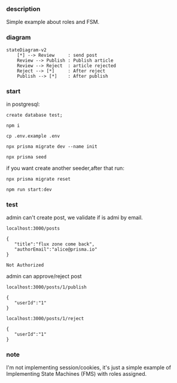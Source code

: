 ### description

Simple example about roles and FSM.

### diagram

```mermaid
stateDiagram-v2
    [*] --> Review     : send post
    Review --> Publish : Publish article
    Review --> Reject  : article rejected
    Reject --> [*]     : After reject
    Publish --> [*]    : After publish
```
### start 

in postgresql:

`create database test;`

`npm i`

`cp .env.example .env`

`npx prisma migrate dev --name init`

`npx prisma seed`

if you want create another seeder,after that run:

`npx prisma migrate reset`

`npm run start:dev`

### test
admin can't create post, we validate if is admi by email.

`localhost:3000/posts`

```
{
   "title":"flux zone come back",
   "authorEmail":"alice@prisma.io"
}
```
`Not Authorized`

admin can approve/reject post

`localhost:3000/posts/1/publish`

```
{
   "userId":"1"
}
```

`localhost:3000/posts/1/reject`

```
{
   "userId":"1"
}
```

### note

I'm not implementing session/cookies, it's just a simple example of Implementing State Machines (FMS) with roles assigned.